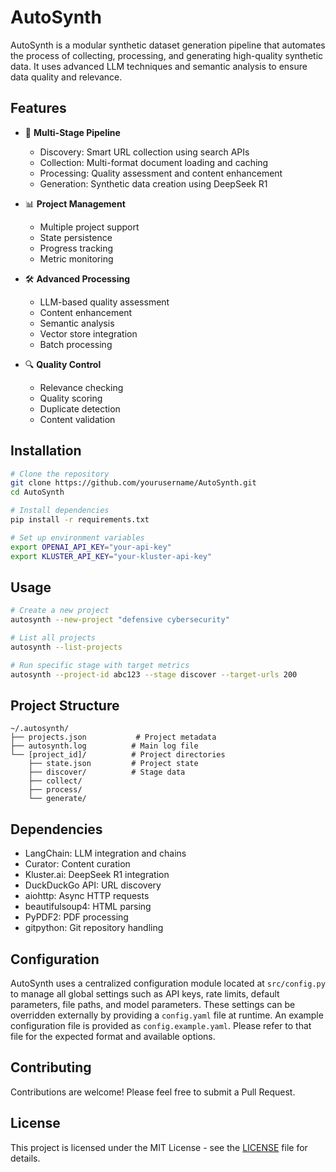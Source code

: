 # AutoSynth

AutoSynth is a modular synthetic dataset generation pipeline that automates the process of collecting, processing, and generating high-quality synthetic data. It uses advanced LLM techniques and semantic analysis to ensure data quality and relevance.

## Features

- 🔄 **Multi-Stage Pipeline**
  - Discovery: Smart URL collection using search APIs
  - Collection: Multi-format document loading and caching
  - Processing: Quality assessment and content enhancement
  - Generation: Synthetic data creation using DeepSeek R1

- 📊 **Project Management**
  - Multiple project support
  - State persistence
  - Progress tracking
  - Metric monitoring

- 🛠 **Advanced Processing**
  - LLM-based quality assessment
  - Content enhancement
  - Semantic analysis
  - Vector store integration
  - Batch processing

- 🔍 **Quality Control**
  - Relevance checking
  - Quality scoring
  - Duplicate detection
  - Content validation

## Installation

```bash
# Clone the repository
git clone https://github.com/yourusername/AutoSynth.git
cd AutoSynth

# Install dependencies
pip install -r requirements.txt

# Set up environment variables
export OPENAI_API_KEY="your-api-key"
export KLUSTER_API_KEY="your-kluster-api-key"
```

## Usage

```bash
# Create a new project
autosynth --new-project "defensive cybersecurity"

# List all projects
autosynth --list-projects

# Run specific stage with target metrics
autosynth --project-id abc123 --stage discover --target-urls 200
```

## Project Structure

```
~/.autosynth/
├── projects.json           # Project metadata
├── autosynth.log          # Main log file
└── [project_id]/          # Project directories
    ├── state.json         # Project state
    ├── discover/          # Stage data
    ├── collect/          
    ├── process/
    └── generate/
```

## Dependencies

- LangChain: LLM integration and chains
- Curator: Content curation
- Kluster.ai: DeepSeek R1 integration
- DuckDuckGo API: URL discovery
- aiohttp: Async HTTP requests
- beautifulsoup4: HTML parsing
- PyPDF2: PDF processing
- gitpython: Git repository handling

## Configuration

AutoSynth uses a centralized configuration module located at `src/config.py` to manage all global settings such as API keys, rate limits, default parameters, file paths, and model parameters. These settings can be overridden externally by providing a `config.yaml` file at runtime. An example configuration file is provided as `config.example.yaml`. Please refer to that file for the expected format and available options.

## Contributing

Contributions are welcome! Please feel free to submit a Pull Request.

## License

This project is licensed under the MIT License - see the [LICENSE](LICENSE) file for details. 